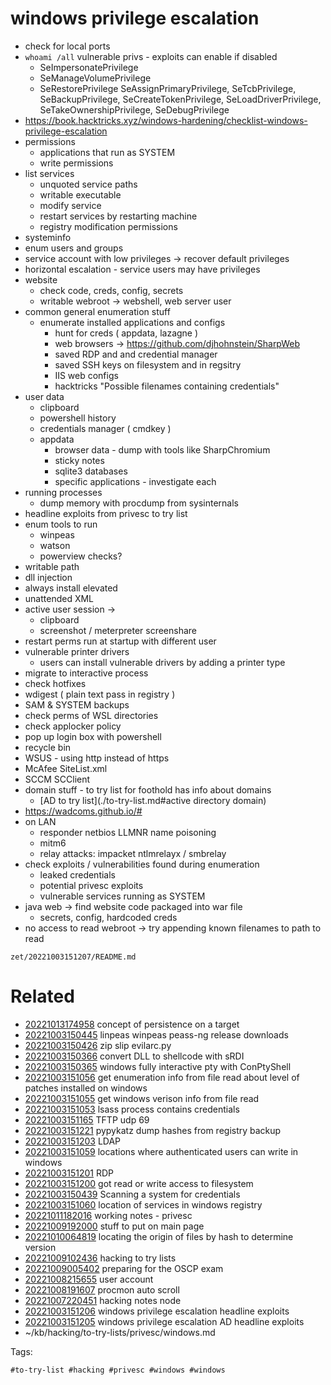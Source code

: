 # windows privilege escalation
- check for local ports
- `whoami /all` vulnerable privs - exploits can enable if disabled
    - SeImpersonatePrivilege
    - SeManageVolumePrivilege
    - SeRestorePrivilege
    SeAssignPrimaryPrivilege, SeTcbPrivilege, SeBackupPrivilege, SeCreateTokenPrivilege, SeLoadDriverPrivilege, SeTakeOwnershipPrivilege, SeDebugPrivilege
- https://book.hacktricks.xyz/windows-hardening/checklist-windows-privilege-escalation
- permissions
  - applications that run as SYSTEM
  - write permissions
- list services
  - unquoted service paths
  - writable executable
  - modify service
  - restart services by restarting machine
  - registry modification permissions
- systeminfo
- enum users and groups
- service account with low privileges -> recover default privileges
- horizontal escalation - service users may have privileges
- website
  - check code, creds, config, secrets
  - writable webroot -> webshell, web server user
- common general enumeration stuff
  - enumerate installed applications and configs 
    - hunt for creds ( appdata, lazagne )
    - web browsers -> https://github.com/djhohnstein/SharpWeb
    - saved RDP and and credential manager
    - saved SSH keys on filesystem and in regsitry
    - IIS web configs
    - hacktricks "Possible filenames containing credentials"
- user data
  - clipboard
  - powershell history
  - credentials manager ( cmdkey )
  - appdata
    - browser data - dump with tools like SharpChromium
    - sticky notes
    - sqlite3 databases
    - specific applications - investigate each
- running processes
  - dump memory with procdump from sysinternals
- headline exploits from privesc to try list
- enum tools to run
  - winpeas
  - watson
  - powerview checks?
- writable path
- dll injection
- always install elevated
- unattended XML
- active user session ->
  - clipboard
  - screenshot / meterpreter screenshare
- restart perms run at startup with different user
- vulnerable printer drivers
  - users can install vulnerable drivers by adding a printer type
- migrate to interactive process
- check hotfixes
- wdigest ( plain text pass in registry )
- SAM & SYSTEM backups
- check perms of WSL directories
- check applocker policy
- pop up login box with powershell
- recycle bin
- WSUS - using http instead of https
- McAfee SiteList.xml
- SCCM SCClient
- domain stuff - to try list for foothold has info about domains
  - [AD to try list](./to-try-list.md#active directory domain)
- https://wadcoms.github.io/# 
- on LAN
  - responder netbios LLMNR name poisoning
  - mitm6
  - relay attacks: impacket ntlmrelayx / smbrelay
- check exploits / vulnerabilities found during enumeration
  - leaked credentials
  - potential privesc exploits
  - vulnerable services running as SYSTEM
- java web -> find website code packaged into war file
  - secrets, config, hardcoded creds
- no access to read webroot -> try appending known filenames to path to read

` zet/20221003151207/README.md `

# Related

- [20221013174958](/zet/20221013174958/README.md) concept of persistence on a target
- [20221003150445](/zet/20221003150445/README.md) linpeas winpeas peass-ng release downloads
- [20221003150426](/zet/20221003150426/README.md) zip slip evilarc.py
- [20221003150366](/zet/20221003150366/README.md) convert DLL to shellcode with sRDI
- [20221003150365](/zet/20221003150365/README.md) windows fully interactive pty with ConPtyShell
- [20221003151056](/zet/20221003151056/README.md) get enumeration info from file read about level of patches installed on windows
- [20221003151055](/zet/20221003151055/README.md) get windows verison info from file read
- [20221003151053](/zet/20221003151053/README.md) lsass process contains credentials
- [20221003151165](/zet/20221003151165/README.md) TFTP udp 69
- [20221003151221](/zet/20221003151221/README.md) pypykatz dump hashes from registry backup
- [20221003151203](/zet/20221003151203/README.md) LDAP
- [20221003151059](/zet/20221003151059/README.md) locations where authenticated users can write in windows
- [20221003151201](/zet/20221003151201/README.md) RDP
- [20221003151200](/zet/20221003151200/README.md) got read or write access to filesystem
- [20221003150439](/zet/20221003150439/README.md) Scanning a system for credentials
- [20221003151060](/zet/20221003151060/README.md) location of services in windows registry
- [20221011182016](/zet/20221011182016/README.md) working notes - privesc
- [20221009192000](/zet/20221009192000/README.md) stuff to put on main page
- [20221010064819](/zet/20221010064819/README.md) locating the origin of files by hash to determine version
- [20221009102436](/zet/20221009102436/README.md) hacking to try lists
- [20221009005402](/zet/20221009005402/README.md) preparing for the OSCP exam
- [20221008215655](/zet/20221008215655/README.md) user account
- [20221008191607](/zet/20221008191607/README.md) procmon auto scroll
- [20221007220451](/zet/20221007220451/README.md) hacking notes node
- [20221003151206](/zet/20221003151206/README.md) windows privilege escalation headline exploits
- [20221003151205](/zet/20221003151205/README.md) windows privilege escalation AD headline exploits
- ~/kb/hacking/to-try-lists/privesc/windows.md

Tags:

    #to-try-list #hacking #privesc #windows #windows 
